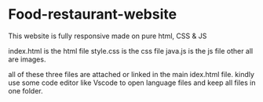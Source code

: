 # Food-restaurant-website
This website is fully responsive made on pure html, CSS &amp; JS 

index.html is the html file
style.css is the css file
java.js is the js file
other all are images.

all of these three files are attached or linked in the main idex.html file.
kindly use some code editor like Vscode to open language files and keep all files in one folder.
